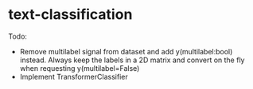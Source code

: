 # text-classification

Todo:
- Remove multilabel signal from dataset and add y(multilabel:bool) instead. Always keep the labels in a 2D matrix and convert on the fly when requesting y(multilabel=False)
- Implement TransformerClassifier